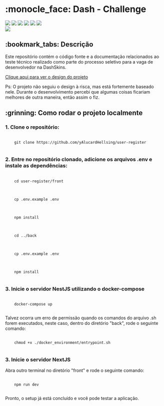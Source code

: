<h1>:monocle_face: Dash - Challenge</a></h1>

<div style="display: inline_block">
  <img src="https://img.shields.io/badge/TypeScript-brightgreen"/>
  <img src="https://img.shields.io/badge/ReactJs-brightgreen"/>
  <img src="https://img.shields.io/badge/Styled Components-brightgreen"/>
  <img src="https://img.shields.io/badge/NextJS-brightgreen"/>
  <img src="https://img.shields.io/badge/NestJS-brightgreen"/>
  <img src="https://img.shields.io/badge/MongoDb-brightgreen"/>
</div>

<img src ="https://cdn.discordapp.com/attachments/1118878755960651878/1214587842630516816/image.png?ex=65f9a813&is=65e73313&hm=678a05130cbf213dbdbde0afb8e2eb5d1b463cd7938d0a525ff54925d37be584&" />

<h2>:bookmark_tabs: Descrição</h2>
<p>Este repositório contém o código fonte e a documentação relacionados ao teste técnico realizado como parte do processo seletivo para a vaga de desenvolvedor na DashSkins.</p>

<a href="https://www.figma.com/file/TCkQSBYF6zzknsdVjYKr0f/Test?type=design&node-id=0%3A1&mode=dev&t=Wh3Ct2N9PTVjeUnJ-1">Clique aqui para ver o design do projeto</a>
<p>Ps: O projeto não seguiu o design à risca, mas está fortemente baseado nele. Durante o desenvolvimento percebi que algumas coisas ficariam melhores de outra maneira, então assim o fiz.</p>

<h2>:grinning: Como rodar o projeto localmente</h2>

<h3>1. Clone o repositório:</h3>
<pre>
  <code>
    git clone https://github.com/yAlucardHellsing/user-register
  </code>
</pre>

<h3>2. Entre no repositório clonado, adicione os arquivos .env e instale as dependências:</h3>
<pre>
  <code>
    cd user-register/front
  </code>
</pre>
<pre>
  <code>
    cp .env.example .env
  </code>
</pre>
<pre>
  <code>
    npm install
  </code>
</pre>

<pre>
  <code>
    cd ../back
  </code>
</pre>
<pre>
  <code>
    cp .env.example .env
  </code>
</pre>
<pre>
  <code>
    npm install
  </code>
</pre>

<h3>3. Inicie o servidor NestJS utilizando o docker-compose</h3>
<pre>
  <code>
    docker-compose up
  </code>
</pre>
Talvez ocorra um erro de permissão quando os comandos do arquivo .sh forem executados, neste caso, dentro do diretório "back", rode o seguinte comando:
<pre>
  <code>
    chmod +x ./docker_environment/entrypoint.sh
  </code>
</pre>

<h3>3. Inicie o servidor NextJS</h3>
Abra outro terminal no diretório "front" e rode o seguinte comando:
<pre>
  <code>
    npm run dev
  </code>
</pre>
Pronto, o setup já está concluído e você pode testar a aplicação.
